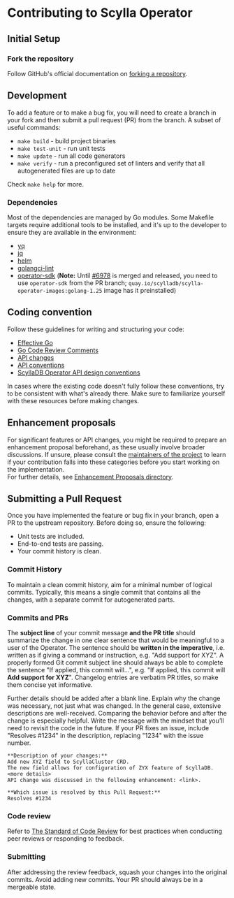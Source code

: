 # Contributing to Scylla Operator

## Initial Setup

### Fork the repository

Follow GitHub's official documentation on [forking a repository](https://docs.github.com/en/pull-requests/collaborating-with-pull-requests/working-with-forks/fork-a-repo).

## Development

To add a feature or to make a bug fix, you will need to create a branch in your fork and then submit a pull request (PR) from the branch.
A subset of useful commands:
* `make build` - build project binaries
* `make test-unit` - run unit tests
* `make update` - run all code generators
* `make verify` - run a preconfigured set of linters and verify that all autogenerated files are up to date

Check `make help` for more.

### Dependencies

Most of the dependencies are managed by Go modules. Some Makefile targets require additional tools to be installed, and
it's up to the developer to ensure they are available in the environment:

- [yq](https://github.com/mikefarah/yq)
- [jq](https://github.com/jqlang/jq)
- [helm](https://github.com/helm/helm)
- [golangci-lint](https://github.com/golangci/golangci-lint)
- [operator-sdk](https://sdk.operatorframework.io/docs/installation/)
  (**Note:** Until [#6978](https://github.com/operator-framework/operator-sdk/pull/6978) is merged and released, you
  need to use `operator-sdk` from the PR branch; `quay.io/scylladb/scylla-operator-images:golang-1.25` image has it preinstalled)

## Coding convention

Follow these guidelines for writing and structuring your code:
* [Effective Go](https://go.dev/doc/effective_go)
* [Go Code Review Comments](https://go.dev/wiki/CodeReviewComments)
* [API changes](https://github.com/kubernetes/community/blob/master/contributors/devel/sig-architecture/api_changes.md)
* [API conventions](https://github.com/kubernetes/community/blob/master/contributors/devel/sig-architecture/api-conventions.md)
* [ScyllaDB Operator API design conventions](./API_CONVENTIONS.md)

In cases where the existing code doesn't fully follow these conventions, try to be consistent with what's already there. Make sure to familiarize yourself with these resources before making changes.

## Enhancement proposals

For significant features or API changes, you might be required to prepare an enhancement proposal beforehand, as these usually involve broader discussions. If unsure, please consult the [maintainers of the project](https://github.com/scylladb/scylla-operator/blob/master/OWNERS) to learn if your contribution falls into these categories before you start working on the implementation.  
For further details, see [Enhancement Proposals directory](https://github.com/scylladb/scylla-operator/tree/master/enhancements).

## Submitting a Pull Request

Once you have implemented the feature or bug fix in your branch, open a PR to the upstream repository. Before doing so, ensure the following:
- Unit tests are included.
- End-to-end tests are passing.
- Your commit history is clean.

### Commit History

To maintain a clean commit history, aim for a minimal number of logical commits. Typically, this means a single commit that contains all the changes, with a separate commit for autogenerated parts.

### Commits and PRs

The **subject line** of your commit message **and the PR title** should summarize the change in one clear sentence that would be meaningful to a user of the Operator. The sentence should be **written in the imperative**, i.e. written as if giving a command or instruction, e.g. "Add support for XYZ". A properly formed Git commit subject line should always be able to complete the sentence "If applied, this commit will...", e.g.  "If applied, this commit will **Add support for XYZ**".
Changelog entries are verbatim PR titles, so make them concise yet informative.

Further details should be added after a blank line. Explain why the change was necessary, not just what was changed. In the general case, extensive descriptions are well-received. Comparing the behavior before and after the change is especially helpful. Write the message with the mindset that you’ll need to revisit the code in the future.
If your PR fixes an issue, include "Resolves #1234" in the description, replacing "1234" with the issue number.

```
**Description of your changes:**
Add new XYZ field to ScyllaCluster CRD.
The new field allows for configuration of ZYX feature of ScyllaDB.
<more details>
API change was discussed in the following enhancement: <link>.

**Which issue is resolved by this Pull Request:**
Resolves #1234 
```

### Code review

Refer to [The Standard of Code Review](https://github.com/golang/go/wiki/CodeReviewComments) for best practices when conducting peer reviews or responding to feedback.

### Submitting

After addressing the review feedback, squash your changes into the original commits. Avoid adding new commits. Your PR should always be in a mergeable state.
